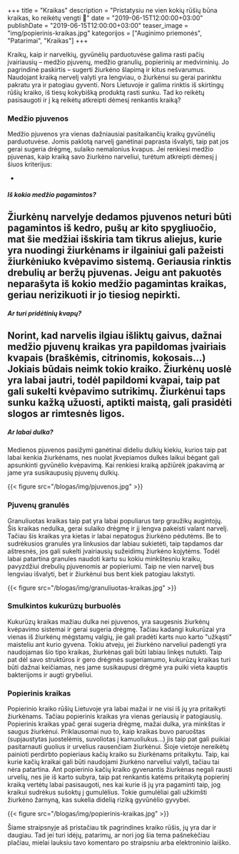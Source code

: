 +++
title = "Kraikas"
description = "Pristatysiu ne vien kokių rūšių būna kraikas, ko reikėtų vengti 🐾"
date = "2019-06-15T12:00:00+03:00"
publishDate = "2019-06-15T12:00:00+03:00"
teaser_image = "img/popierinis-kraikas.jpg"
kategorijos = ["Auginimo priemonės", "Patarimai", "Kraikas"]
+++ 

Kraikų, kaip ir narvelkių, gyvūnėlių parduotuvėse galima rasti pačių įvairiausių – medžio pjuvenų, medžio granulių, popierinių ar medvirninių. Jo pagrindinė paskirtis – sugerti žiurkėno šlapimą ir kitus nešvarumus. Naudojant kraiką nervelį valyti yra lengviau, o žiurkėnui su gerai parinktu pakratu yra ir patogiau gyventi. Nors Lietuvoje ir galima rinktis iš skirtingų rūšių kraiko, iš tiesų kokybišką produktą rasti sunku. Tad ko reikėtų pasisaugoti ir į ką reikėtų atkreipti dėmesį renkantis kraiką?

### Medžio pjuvenos


Medžio pjuvenos yra vienas dažniausiai pasitaikančių kraikų gyvūnėlių parduotuvėse. Jomis paklotą narvelį ganėtinai paprasta išvalyti, taip pat jos gerai sugeria drėgmę, sulaiko nemalonius kvapus. Jei renkiesi medžio pjuvenas, kaip kraiką savo žiurkėno narveliui, turėtum atkreipti dėmesį į šiuos kriterijus: 

-   
##### Iš kokio medžio pagamintos?
Žiurkėnų narvelyje dedamos pjuvenos neturi būti pagamintos iš kedro, pušų ar kito spygliuočio, mat šie medžiai išskiria tam tikrus aliejus, kurie yra nuodingi žiurkėnams ir ilgainiui gali pažeisti žiurkėniuko kvėpavimo sistemą. Geriausia rinktis drebulių ar beržų pjuvenas. Jeigu ant pakuotės neparašyta iš kokio medžio pagamintas kraikas, geriau nerizikuoti ir jo tiesiog nepirkti.
-   
##### Ar turi pridėtinių kvapų?
Norint, kad narvelis ilgiau išliktų gaivus, dažnai medžio pjuvenų kraikas yra papildomas įvairiais kvapais (braškėmis, citrinomis, kokosais...) Jokiais būdais neimk tokio kraiko. Žiurkėnų uoslė yra labai jautri, todėl papildomi kvapai, taip pat gali sukelti kvėpavimo sutrikimų. Žiurkėnui taps sunku kažką užuosti, aptikti maistą, gali prasidėti slogos ar rimtesnės ligos.
-   
##### Ar labai dulka?
Medienos pjuvenos pasižymi ganėtinai dideliu dulkių kiekiu, kurios taip pat labai kenkia žiurkėnams, nes nuolat įkvepiamos dulkės laikui bėgant gali apsunkinti gyvūnėlio kvėpavimą. Kai renkiesi kraiką apžiūrėk įpakavimą ar jame yra susikaupusių pjuvenų dulkių.

{{< figure src="/blogas/img/pjuvenos.jpg" >}}


### Pjuvenų granulės

Granuliuotas kraikas taip pat yra labai populiarus tarp graužikų augintojų. Šis kraikas nedulka, gerai sulaiko drėgmę ir jį lengva pakeisti valant narvelį. Tačiau šis kraikas yra kietas ir labai nepatogus žiurkėno pėdutėms. Be to sudrėkusios granulės yra linkusios dar labiau sukietėti, taip tapdamos dar aštresnės, jos gali sukelti įvairiausių sužeidimų žiurkėno kojytėms. Todėl labai patartina granules naudoti kartu su kokiu minkštesniu kraiku, pavyzdžiui drebulių pjuvenomis ar popieriumi. Taip ne vien narvelį bus lengviau išvalyti, bet ir žiurkėnui bus bent kiek patogiau lakstyti.

{{< figure src="/blogas/img/granuliuotas-kraikas.jpg" >}}

### Smulkintos kukurūzų burbuolės

Kukurūzų kraikas mažiau dulka nei pjuvenos, yra saugesnis žiurkėnų kvėpavimo sistemai ir gerai sugeria drėgmę. Tačiau kadangi kukurūzai yra vienas iš žiurkėnų mėgstamų valgių, jie gali pradėti karts nuo karto "užkąsti" maisteliu ant kurio gyvena. Tokiu atveju, jei žiurkėno narveliui padengti yra naudojamas šio tipo kraikas, žiurkėnas gali būti labiau linkęs nutukti. Taip pat dėl savo struktūros ir gero drėgmės sugeriamumo, kukurūzų kraikas turi būti dažnai keičiamas, nes jame susikaupusi drėgmė yra puiki vieta kauptis bakterijoms ir augti grybeliui.

### Popierinis kraikas

Popierinio kraiko rūšių Lietuvoje yra labai mažai ir ne visi iš jų yra pritaikyti žiurkėnams. Tačiau popierinis kraikas yra vienas geriausių ir patogiausių. Popierinis kraikas ypač gerai sugeria drėgmę, mažai dulka, yra minkštas ir saugus žiurkėnui. Priklausomai nuo to, kaip kraikas buvo paruoštas (supjaustytas juostelėmis, suvoliotas į kamuoliukus...) jis taip pat gali puikiai pasitarnauti guolius ir urvelius rausenčiam žiurkėnui. Šioje vietoje nereikėtų painioti perdirbto popieriaus kačių kraiko su žiurkėnams pritaikytu. Taip, kai kurie kačių kraikai gali būti naudojami žiurkėno narveliui valyti, tačiau tai nėra patartina. Ant popierinio kačių kraiko gyvenantis žiurkėnas negali rausti urvelių, nes jie iš karto subyra, taip pat renkantis katėms pritaikytą popierinį kraiką vertėtų labai pasisaugoti, nes kai kurie iš jų yra pagaminti taip, jog kraikui sudrėkus sušoktų į gumulėlius. Tokie gumulėliai gali užkimšti žiurkėno žarnyną, kas sukelia didelią riziką gyvūnėlio gyvybei.

{{< figure src="/blogas/img/popierinis-kraikas.jpg" >}}

Šiame straipsnyje aš pristačiau tik pagrindines kraiko rūšis, jų yra dar ir daugiau. Tad jei turi idėjų, patarimų, ar nori jog šia tema pašnekėčiau plačiau, mielai lauksiu tavo komentaro po straipsniu arba elektroninio laiško.

